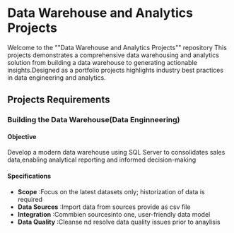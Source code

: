 # Data Warehouse and Analytics Projects

Welcome to the ""Data Warehouse and Analytics Projects"" repository
This projects demonstrates a comprehensive data warehousing and analytics solution from building a data warehouse to generating actionable insights.Designed as a portfolio projects highlights industry best practices in data engineering and analytics.


## Projects Requirements

### Building the Data Warehouse(Data Enginneering)

#### Objective

Develop a modern data warehouse using SQL Server to consolidates sales data,enabling analytical reporting and informed decision-making


#### Specifications
- **Scope** :Focus  on the latest datasets only; historization of data is required
- **Data Sources** :Import data from sources provide as csv file
- **Integration** :Commbien sourcesinto one, user-friendly data model
- **Data Quality** :Cleanse nd resolve data quality issues prior to anaylisis
